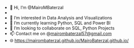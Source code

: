 - 👋 Hi, I’m @MairoMBaterzal
- 
- 👀 I’m interested in Data Analysis and Visualizations
- 🌱 I’m currently learning Python, SQL and Power BI
- 💞️ I’m looking to collaborate on SQL, Python Projects 
- 📫 Contact me on @mairombaterzal57@gmail.com
- 🌐 https://mairombaterzal.github.io/MairoBaterzal.github.io/
<!---
MairoMBaterzal/MairoMBaterzal is a ✨ special ✨ repository because its `README.md` (this file) appears on your GitHub profile.
You can click the Preview link to take a look at your changes.
--->

